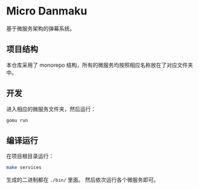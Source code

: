 # Micro Danmaku

基于微服务架构的弹幕系统。

## 项目结构

本仓库采用了 monorepo 结构，所有的微服务均按照相应名称放在了对应文件夹中。

## 开发

进入相应的微服务文件夹，然后运行：

```bash
gomu run
```

## 编译运行

在项目根目录运行：

```bash
make services
```

生成的二进制都在 `./bin/` 里面。
然后依次运行各个微服务即可。

